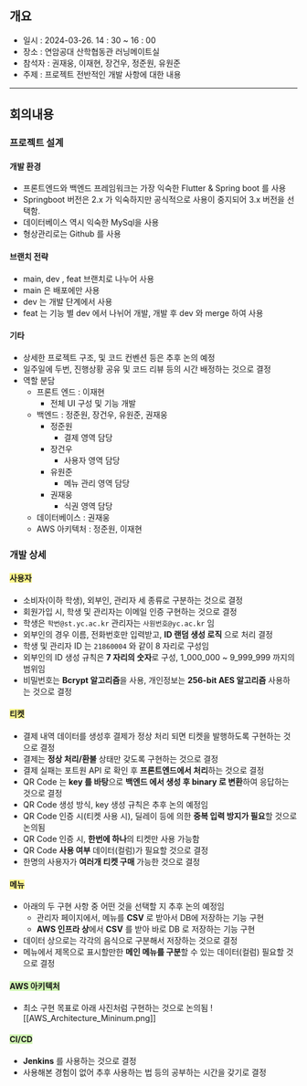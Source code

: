 ## 개요
- 일시 : 2024-03-26. 14 : 30 ~ 16 : 00
- 장소 : 연암공대 산학협동관 러닝메이트실
- 참석자 : 권재웅, 이재현, 장건우, 정준원, 유원준
- 주제 : 프로젝트 전반적인 개발 사항에 대한 내용
---
## 회의내용
### 프로젝트 설계
#### 개발 환경
- 프론트엔드와 백엔드 프레임워크는 가장 익숙한 Flutter & Spring boot 를 사용
- Springboot 버전은 2.x 가 익숙하지만 공식적으로 사용이 중지되어 3.x 버전을 선택함.
- 데이터베이스 역시 익숙한 MySql을 사용
- 형상관리로는 Github 를 사용
#### 브랜치 전략
- main, dev , feat 브랜치로 나누어 사용
- main 은 배포에만 사용
- dev 는 개발 단계에서 사용
- feat 는 기능 별 dev 에서 나뉘어 개발, 개발 후 dev 와 merge 하여 사용
#### 기타
- 상세한 프로젝트 구조, 및 코드 컨벤션 등은 추후 논의 예정
- 일주일에 두번, 진행상황 공유 및 코드 리뷰 등의 시간 배정하는 것으로 결정
- 역할 분담
	- 프론트 엔드 : 이재현
		- 전체 UI 구성 및 기능 개발
	- 백엔드 : 정준원, 장건우, 유원준, 권재웅
		- 정준원
			- 결제 영역 담당
		- 장건우
			- 사용자 영역 담당
		- 유원준
			- 메뉴 관리 영역 담당
		- 권재웅
			- 식권 영역 담당
	- 데이터베이스 : 권재웅
	- AWS 아키텍처 : 정준원, 이재현
### 개발 상세
#### <span style="background:#fff88f">사용자</span>
- 소비자(이하 학생), 외부인, 관리자 세 종류로 구분하는 것으로 결정
- 회원가입 시, 학생 및 관리자는 이메일 인증 구현하는 것으로 결정
- 학생은 `학번@st.yc.ac.kr` 관리자는 `사원번호@yc.ac.kr` 임
- 외부인의 경우 이름, 전화번호만 입력받고, **ID 랜덤 생성 로직** 으로 처리 결정
- 학생 및 관리자 ID 는 `21860004` 와 같이 8 자리로 구성임
- 외부인의 ID 생성 규칙은 **7 자리의 숫자**로 구성, 1_000_000 ~ 9_999_999  까지의 범위임
- 비밀번호는 **Bcrypt 알고리즘**을 사용, 개인정보는 **256-bit AES 알고리즘** 사용하는 것으로 결정
#### <span style="background:#fff88f">티켓</span>
- 결제 내역 데이터를 생성후 결제가 정상 처리 되면 티켓을 발행하도록 구현하는 것으로 결정
- 결제는 **정상 처리/환불** 상태만 갖도록 구현하는 것으로 결정
- 결제 실패는 포트원 API 로 확인 후 **프론트엔드에서 처리**하는 것으로 결정
- QR Code 는 **key 를 바탕**으로 **백엔드 에서 생성 후 binary 로 변환**하여 응답하는 것으로 결정
- QR Code 생성 방식, key 생성 규칙은 추후 논의 예정임
- QR Code 인증 시(티켓 사용 시), 딜레이 등에 의한 **중복 입력  방지가 필요**할 것으로 논의됨
- QR Code 인증 시, **한번에 하나**의 티켓만 사용 가능함
- QR Code **사용 여부** 데이터(컬럼)가 필요할 것으로 결정
- 한명의 사용자가 **여러개 티켓 구매** 가능한 것으로 결정
#### <span style="background:#fff88f">메뉴</span>
- 아래의 두 구현 사항 중 어떤 것을 선택할 지 추후 논의 예정임
	- 관리자 페이지에서, 메뉴를 **CSV** 로 받아서 DB에 저장하는 기능 구현 
	- **AWS 인프라 상**에서 **CSV** 를 받아 바로 DB 로 저장하는 기능 구현
- 데이터 상으로는 각각의 음식으로 구분해서 저장하는 것으로 결정 
- 메뉴에서 제목으로 표시할만한 **메인 메뉴를 구분**할 수 있는 데이터(컬럼) 필요할 것으로 결정
#### <span style="background:#d3f8b6">AWS 아키텍처</span>
- 최소 구현 목표로 아래 사진처럼 구현하는 것으로 논의됨 ![[AWS_Architecture_Mininum.png]]
#### <span style="background:#d3f8b6">CI/CD</span>
- **Jenkins** 를 사용하는 것으로 결정
- 사용해본 경험이 없어 추후 사용하는 법 등의 공부하는 시간을 갖기로 결정
